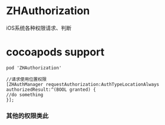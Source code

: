 # ZHAuthorization
iOS系统各种权限请求、判断

# cocoapods support
```
pod 'ZHAuthorization'
```

```
//请求使用位置权限
[ZHAuthManager requestAuthorization:AuthTypeLocationAlways authorizedResult:^(BOOL granted) {
//do something
}];

```
### 其他的权限类此
